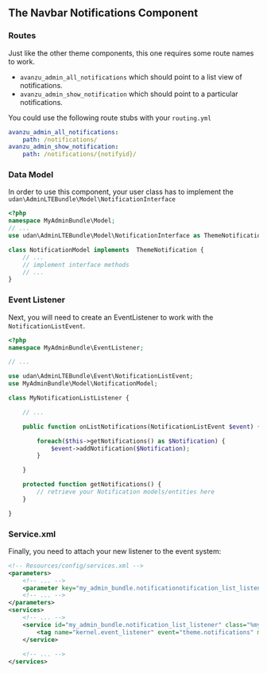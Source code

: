 ## The Navbar Notifications Component

### Routes
Just like the other theme components, this one requires some route names to work.

* `avanzu_admin_all_notifications` which should point to a list view of notifications.
* `avanzu_admin_show_notification` which should point to a particular notifications.

You could use the following route stubs with your `routing.yml`
```yaml
avanzu_admin_all_notifications:
    path: /notifications/
avanzu_admin_show_notification:
    path: /notifications/{notifyid}/
```

### Data Model

In order to use this component, your user class has to implement the `udan\AdminLTEBundle\Model\NotificationInterface`
```php
<?php
namespace MyAdminBundle\Model;
// ...
use udan\AdminLTEBundle\Model\NotificationInterface as ThemeNotification

class NotificationModel implements  ThemeNotification {
	// ...
	// implement interface methods
	// ...
}
```
### Event Listener
Next, you will need to create an EventListener to work with the `NotificationListEvent`.
```php
<?php
namespace MyAdminBundle\EventListener;

// ...

use udan\AdminLTEBundle\Event\NotificationListEvent;
use MyAdminBundle\Model\NotificationModel;

class MyNotificationListListener {

	// ...

	public function onListNotifications(NotificationListEvent $event) {

		foreach($this->getNotifications() as $Notification) {
			$event->addNotification($Notification);
		}

	}

	protected function getNotifications() {
		// retrieve your Notification models/entities here
	}

}
```
### Service.xml

Finally, you need to attach your new listener to the event system:
```xml
<!-- Resources/config/services.xml -->
<parameters>
	<!-- ... -->
	<parameter key="my_admin_bundle.notificationotification_list_listener.class">MyAdminBundle\EventListener\MyNotificationListListener</parameter>
	<!-- ... -->
</parameters>
<services>
	<!-- ... -->
	<service id="my_admin_bundle.notification_list_listener" class="%my_admin_bundle.notification_list_listener.class%">
        <tag name="kernel.event_listener" event="theme.notifications" method="onListNotifications" />
    </service>
	
	<!-- ... -->
</services>
```
